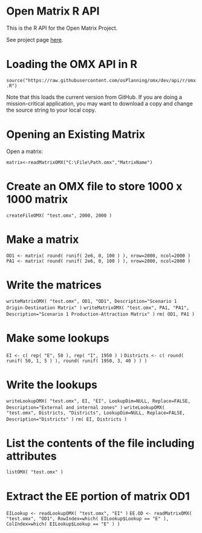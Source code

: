 # Open Matrix R API

This is the R API for the Open Matrix Project.  

See project page [here](https://sites.google.com/site/openmodeldata/apis/r-api?pli=1).

# Loading the OMX API in R

`source("https://raw.githubusercontent.com/osPlanning/omx/dev/api/r/omx.R")`

Note that this loads the current version from GitHub.  If you are doing a mission-critical application, you may want to download a copy and change the source string to your local copy.

# Opening an Existing Matrix

Open a matrix:

`matrix<-readMatrixOMX("C:\File\Path.omx","MatrixName")`

# Create an OMX file to store 1000  x  1000 matrix

`createFileOMX( "test.omx", 2000, 2000 )`

# Make a matrix

`OD1 <- matrix( round( runif( 2e6, 0, 100 ) ), nrow=2000, ncol=2000 )`
`PA1 <- matrix( round( runif( 2e6, 0, 100 ) ), nrow=2000, ncol=2000 )`

# Write the matrices

`writeMatrixOMX( "test.omx", OD1, "OD1", Description="Scenario 1 Origin-Destination Matrix" )`
`writeMatrixOMX( "test.omx", PA1, "PA1", Description="Scenario 1 Production-Attraction Matrix" )`
`rm( OD1, PA1 )`

# Make some lookups

`EI <- c( rep( "E", 50 ), rep( "I", 1950 ) )`
`Districts <- c( round( runif( 50, 1, 5 ) ), round( runif( 1950, 3, 40 ) ) )`

# Write the lookups

`writeLookupOMX( "test.omx", EI, "EI", LookupDim=NULL, Replace=FALSE, Description="External and internal zones" )`
`writeLookupOMX( "test.omx", Districts, "Districts", LookupDim=NULL, Replace=FALSE, Description="Districts" )`
`rm( EI, Districts )`

# List the contents of the file including attributes

`listOMX( "test.omx" )`

# Extract the EE portion of matrix OD1

`EILookup <- readLookupOMX( "test.omx", "EI" )`
`EE.OD <- readMatrixOMX( "test.omx", "OD1", RowIndex=which( EILookup$Lookup == "E" ), ColIndex=which( EILookup$Lookup == "E" ) )`
